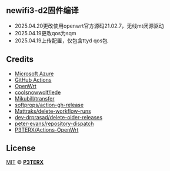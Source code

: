 ## newifi3-d2固件编译
- 2025.04.20更改使用openwrt官方源码21.02.7，无线mt闭源驱动
- 2025.04.19更改qos为sqm
- 2025.04.19上传配置，仅包含ttyd qos包

## Credits

- [Microsoft Azure](https://azure.microsoft.com)
- [GitHub Actions](https://github.com/features/actions)
- [OpenWrt](https://github.com/openwrt/openwrt)
- [coolsnowwolf/lede](https://github.com/coolsnowwolf/lede)
- [Mikubill/transfer](https://github.com/Mikubill/transfer)
- [softprops/action-gh-release](https://github.com/softprops/action-gh-release)
- [Mattraks/delete-workflow-runs](https://github.com/Mattraks/delete-workflow-runs)
- [dev-drprasad/delete-older-releases](https://github.com/dev-drprasad/delete-older-releases)
- [peter-evans/repository-dispatch](https://github.com/peter-evans/repository-dispatch)
- [P3TERX/Actions-OpenWrt](https://github.com/P3TERX/Actions-OpenWrt)

## License

[MIT](https://github.com/P3TERX/Actions-OpenWrt/blob/main/LICENSE) © [**P3TERX**](https://p3terx.com)